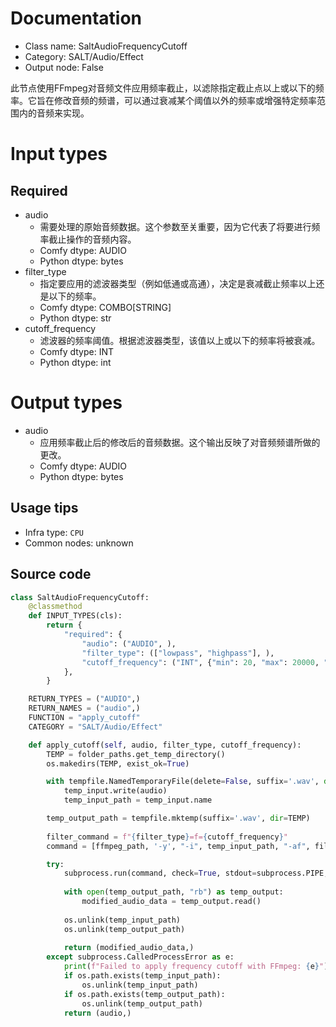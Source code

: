 
# Documentation
- Class name: SaltAudioFrequencyCutoff
- Category: SALT/Audio/Effect
- Output node: False

此节点使用FFmpeg对音频文件应用频率截止，以滤除指定截止点以上或以下的频率。它旨在修改音频的频谱，可以通过衰减某个阈值以外的频率或增强特定频率范围内的音频来实现。

# Input types
## Required
- audio
    - 需要处理的原始音频数据。这个参数至关重要，因为它代表了将要进行频率截止操作的音频内容。
    - Comfy dtype: AUDIO
    - Python dtype: bytes
- filter_type
    - 指定要应用的滤波器类型（例如低通或高通），决定是衰减截止频率以上还是以下的频率。
    - Comfy dtype: COMBO[STRING]
    - Python dtype: str
- cutoff_frequency
    - 滤波器的频率阈值。根据滤波器类型，该值以上或以下的频率将被衰减。
    - Comfy dtype: INT
    - Python dtype: int

# Output types
- audio
    - 应用频率截止后的修改后的音频数据。这个输出反映了对音频频谱所做的更改。
    - Comfy dtype: AUDIO
    - Python dtype: bytes


## Usage tips
- Infra type: `CPU`
- Common nodes: unknown


## Source code
```python
class SaltAudioFrequencyCutoff:
    @classmethod
    def INPUT_TYPES(cls):
        return {
            "required": {
                "audio": ("AUDIO", ),
                "filter_type": (["lowpass", "highpass"], ),
                "cutoff_frequency": ("INT", {"min": 20, "max": 20000, "default": 1000}),
            },
        }

    RETURN_TYPES = ("AUDIO",)
    RETURN_NAMES = ("audio",)
    FUNCTION = "apply_cutoff"
    CATEGORY = "SALT/Audio/Effect"

    def apply_cutoff(self, audio, filter_type, cutoff_frequency):
        TEMP = folder_paths.get_temp_directory()
        os.makedirs(TEMP, exist_ok=True)

        with tempfile.NamedTemporaryFile(delete=False, suffix='.wav', dir=TEMP) as temp_input:
            temp_input.write(audio)
            temp_input_path = temp_input.name

        temp_output_path = tempfile.mktemp(suffix='.wav', dir=TEMP)
        
        filter_command = f"{filter_type}=f={cutoff_frequency}"
        command = [ffmpeg_path, '-y', "-i", temp_input_path, "-af", filter_command, temp_output_path]

        try:
            subprocess.run(command, check=True, stdout=subprocess.PIPE, stderr=subprocess.PIPE)
            
            with open(temp_output_path, "rb") as temp_output:
                modified_audio_data = temp_output.read()
                
            os.unlink(temp_input_path)
            os.unlink(temp_output_path)
                
            return (modified_audio_data,)
        except subprocess.CalledProcessError as e:
            print(f"Failed to apply frequency cutoff with FFmpeg: {e}")
            if os.path.exists(temp_input_path):
                os.unlink(temp_input_path)
            if os.path.exists(temp_output_path):
                os.unlink(temp_output_path)
            return (audio,)

```
